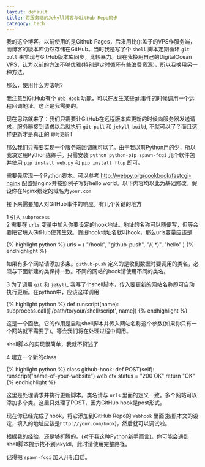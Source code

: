 ```yaml
---
layout: default
title: 将服务端的Jekyll博客与GitHub Repo同步
category: tech
---
```


我的这个博客，以前使用的是Github Pages，后来用比尔盖子的VPS作服务端，而博客的版本库仍然存储在GitHub。当时我是写了个 `shell` 脚本定期循环 `git pull` 来实现与GitHub版本库同步，比较暴力。现在我换用自己的DigitalOcean VPS，认为以前的方法不够优雅(特别是定时循环有些浪费资源)，所以我换用另一种方法。

<!--more-->

那么，使用什么方法呢?

我注意到GitHub有个 `Web Hook` 功能，可以在发生某些git事件的时候调用一个远程回调地址。这正是我需要的。

现在思路就来了：我们只需要让GitHub在远程版本库更新的时候向服务器发送请求，服务器接到请求以后就执行 `git pull` 和 `jekyll build`, 不就可以了？而且这样更新才是真正的 `即时更新` !

那么我们只需要实现一个服务端回调就可以了。由于我以前Python用的少，所以我决定用Python练练手。只需安装 `python python-pip spawn-fcgi` 几个软件包并使用 `pip install web.py` 和 `pip install flup` 即可。

需要先实现一个Python脚本。可以参考 <http://webpy.org/cookbook/fastcgi-nginx> 配置好nginx并按照例子写好hello world。以下内容均以此为基础修改。假设你在Nginx绑定的域名为`your.com`

接下来需要加入对GitHub事件的响应。有几个关键的地方

1 引入 `subprocess`  
2 需要在 `urls` 变量中加入你要设定的hook地址。地址的名称可以随便写，但等会要把它填入GitHub使其生效。假设hook地址名就叫hook，那么urls变量应该是

{% highlight python %}
urls = (
    "/hook", "github-push",
    "/(.*)", "hello"
)
{% endhighlight %}

如果有多个网站请添加多条。`github-push` 定义的是收到数据时要调用的类名，必须与下面新建的类保持一致。不同的网站的hook请使用不同的类名。

3 为了调用 `git` 和 `jekyll`, 我写了个shell脚本，传入要更新的网站名称即可自动执行更新。在python中，应该这样调用

{% highlight python %}
def runscript(name):
    subprocess.call(['/path/to/your/shell/script', name])
{% endhighlight %}

这是一个函数，它的作用是启动shell脚本并传入网站名称这个参数(如果你只有一个网站就不需要了)。等会我们将在处理过程中调用。

shell脚本的实现很简单，我就不赘述了 

4 建立一个新的class

{% highlight python %}
class github-hook:
    def POST(self):
        runscript("name-of-your-website")
        web.ctx.status = "200 OK"
        return "OK"
{% endhighlight %}

这里是处理请求并执行更新脚本。类名请与 `urls` 里面的定义一致。多个网站可以添加多个类。这里只处理了POST，因为GitHub hook是post形式。

现在你已经完成了hook，将它添加到GitHub Repo的 `Webhook` 里面(按照本文的设定，填入的地址应该是`http://your.com/hook`)，然后就可以调试啦。

根据我的经验，还是够折腾的。(对于我这种Python新手而言)。你可能会遇到shell脚本提示找不到jekykll，此时请使用完整路径。

记得把 `spawn-fcgi` 加入开机自启。
